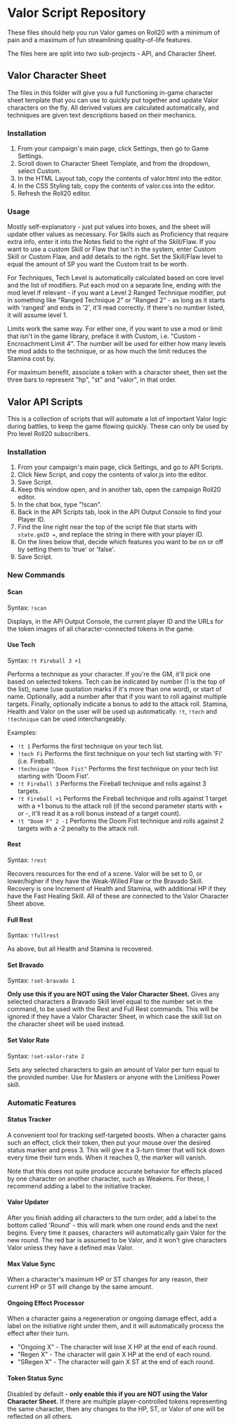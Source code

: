 # Valor Script Repository
These files should help you run Valor games on Roll20 with a minimum of pain and a maximum of fun streamlining quality-of-life features.

The files here are split into two sub-projects - API, and Character Sheet.

## Valor Character Sheet
The files in this folder will give you a full functioning in-game character sheet template that you can use to quickly put together and update Valor characters on the fly. All derived values are calculated automatically, and techniques are given text descriptions based on their mechanics.

### Installation
1. From your campaign's main page, click Settings, then go to Game Settings.
2. Scroll down to Character Sheet Template, and from the dropdown, select Custom.
3. In the HTML Layout tab, copy the contents of valor.html into the editor.
4. In the CSS Styling tab, copy the contents of valor.css into the editor.
5. Refresh the Roll20 editor.

### Usage
Mostly self-explanatory - just put values into boxes, and the sheet will update other values as necessary. For Skills such as Proficiency that require extra info, enter it into the Notes field to the right of the Skill/Flaw. If you want to use a custom Skill or Flaw that isn't in the system, enter Custom Skill or Custom Flaw, and add details to the right. Set the Skill/Flaw level to equal the amount of SP you want the Custom trait to be worth.

For Techniques, Tech Level is automatically calculated based on core level and the list of modifiers. Put each mod on a separate line, ending with the mod level if relevant - if you want a Level 2 Ranged Technique modifier, put in something like "Ranged Technique 2" or "Ranged 2" - as long as it starts with 'ranged' and ends in '2', it'll read correctly. If there's no number listed, it will assume level 1.

Limits work the same way. For either one, if you want to use a mod or limit that isn't in the game library, preface it with Custom, i.e. "Custom - Encroachment Limit 4". The number will be used for either how many levels the mod adds to the technique, or as how much the limit reduces the Stamina cost by.

For maximum benefit, associate a token with a character sheet, then set the three bars to represent "hp", "st" and "valor", in that order.

## Valor API Scripts
This is a collection of scripts that will automate a lot of important Valor logic during battles, to keep the game flowing quickly. These can only be used by Pro level Roll20 subscribers.

### Installation
1. From your campaign's main page, click Settings, and go to API Scripts.
2. Click New Script, and copy the contents of valor.js into the editor.
3. Save Script.
4. Keep this window open, and in another tab, open the campaign Roll20 editor.
5. In the chat box, type "!scan".
6. Back in the API Scripts tab, look in the API Output Console to find your Player ID.
7. Find the line right near the top of the script file that starts with `state.gmID =`, and replace the string in there with your player ID.
8. On the lines below that, decide which features you want to be on or off by setting them to 'true' or 'false'.
9. Save Script.

### New Commands

#### Scan
Syntax: `!scan`

Displays, in the API Output Console, the current player ID and the URLs for the token images of all character-connected tokens in the game.

#### Use Tech
Syntax: `!t Fireball 3 +1`

Performs a technique as your character. If you're the GM, it'll pick one based on selected tokens. Tech can be indicated by number (1 is the top of the list), name (use quotation marks if it's more than one word), or start of name. Optionally, add a number after that if you want to roll against multiple targets. Finally, optionally indicate a bonus to add to the attack roll. Stamina, Health and Valor on the user will be used up automatically. `!t`, `!tech` and `!technique` can be used interchangeably.

Examples:
* `!t 1` Performs the first technique on your tech list.
* `!tech Fi` Performs the first technique on your tech list starting with 'Fi' (i.e. Fireball).
* `!technique "Doom Fist"` Performs the first technique on your tech list starting with 'Doom Fist'.
* `!t Fireball 3` Performs the Fireball technique and rolls against 3 targets.
* `!t Fireball +1` Performs the Fireball technique and rolls against 1 target with a +1 bonus to the attack roll (if the second parameter starts with + or -, it'll read it as a roll bonus instead of a target count).
* `!t "Doom F" 2 -1` Performs the Doom Fist technique and rolls against 2 targets with a -2 penalty to the attack roll.

#### Rest
Syntax: `!rest`

Recovers resources for the end of a scene. Valor will be set to 0, or lower/higher if they have the Weak-Willed Flaw or the Bravado Skill. Recovery is one Increment of Health and Stamina, with additional HP if they have the Fast Healing Skill. All of these are connected to the Valor Character Sheet above.

#### Full Rest
Syntax: `!fullrest`

As above, but all Health and Stamina is recovered.

#### Set Bravado
Syntax: `!set-bravado 1`

**Only use this if you are NOT using the Valor Character Sheet.** Gives any selected characters a Bravado Skill level equal to the number set in the command, to be used with the Rest and Full Rest commands. This will be ignored if they have a Valor Character Sheet, in which case the skill list on the character sheet will be used instead.

#### Set Valor Rate
Syntax: `!set-valor-rate 2`

Sets any selected characters to gain an amount of Valor per turn equal to the provided number. Use for Masters or anyone with the Limitless Power skill.

### Automatic Features
#### Status Tracker
A convenient tool for tracking self-targeted boosts. When a character gains such an effect, click their token, then put your mouse over the desired status marker and press 3. This will give it a 3-turn timer that will tick down every time their turn ends. When it reaches 0, the marker will vanish.

Note that this does not quite produce accurate behavior for effects placed by one character on another character, such as Weakens. For these, I recommend adding a label to the initiative tracker.

#### Valor Updater
After you finish adding all characters to the turn order, add a label to the bottom called 'Round' - this will mark when one round ends and the next begins. Every time it passes, characters will automatically gain Valor for the new round. The red bar is assumed to be Valor, and it won't give characters Valor unless they have a defined max Valor.

#### Max Value Sync
When a character's maximum HP or ST changes for any reason, their current HP or ST will change by the same amount.

#### Ongoing Effect Processor
When a character gains a regeneration or ongoing damage effect, add a label on the initiative right under them, and it will automatically process the effect after their turn.
- "Ongoing X" - The character will lose X HP at the end of each round.
- "Regen X" - The character will gain X HP at the end of each round.
- "SRegen X" - The character will gain X ST at the end of each round.

#### Token Status Sync
Disabled by default - **only enable this if you are NOT using the Valor Character Sheet.** If there are multiple player-controlled tokens representing the same character, then any changes to the HP, ST, or Valor of one will be reflected on all others.
